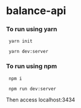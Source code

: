# balance-api

### To run using yarn
 ```
  yarn init
 ```
 ```
  yarn dev:server
 ```
 
 ### To run using npm
 ```
  npm i
 ```
 ```
  npm run dev:server
 ```
 
 Then access localhost:3434
 
 
